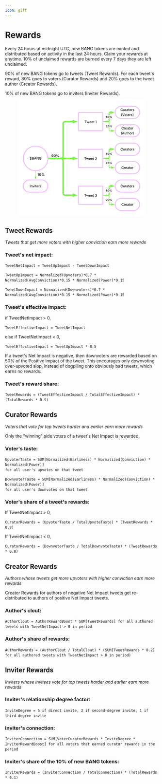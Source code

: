 ```yaml
---
icon: gift
---
```


# Rewards

Every 24 hours at midnight UTC, new BANG tokens are minted and distributed based on activity in the last 24 hours. Claim your rewards at anytime. 10% of unclaimed rewards are burned every 7 days they are left unclaimed.

90% of new BANG tokens go to tweets (Tweet Rewards). For each tweet's reward, 80% goes to voters (Curator Rewards) and 20% goes to the tweet author (Creator Rewards).

10% of new BANG tokens go to inviters (Inviter Rewards).

<figure><img src=".gitbook/assets/bangflow.png" alt=""><figcaption></figcaption></figure>

## Tweet Rewards

_Tweets that get more voters with higher conviction earn more rewards_

### **Tweet's net impact:**

`TweetNetImpact = TweetUpImpact - TweetDownImpact`

`TweetUpImpact = Normalized(Upvoters)*0.7 * Normalized(AvgConviction)*0.15 * Normalized(Power)*0.15`

`TweetDownImpact = Normalized(Downvoters)*0.7 * Normalized(AvgConviction)*0.15 * Normalized(Power)*0.15`

### **Tweet's effective impact:**

if TweetNetImpact > 0,

`TweetEffectiveImpact = TweetNetImpact`

else if TweetNetImpact < 0,

`TweetEffectiveImpact = TweetUpImpact * 0.5`

If a tweet's Net Impact is negative, then downvoters are rewarded based on 50% of the Positive Impact of the tweet. This encourages only downvoting over-upvoted slop, instead of dogpiling onto obviously bad tweets, which earns no rewards.

### **Tweet's reward share:**

`TweetRewards = (TweetEffectiveImpact / TotalEffectiveImpact) * (TotalRewards * 0.9)`



## Curator Rewards

_Voters that vote for top tweets harder and earlier earn more rewards_

Only the "winning" side voters of a tweet's Net Impact is rewarded.

### **Voter's taste:**

`UpvoterTaste = SUM[Normalized(Earliness) * Normalized(Conviction) * Normalized(Power)]`\
`for all user's upvotes on that tweet`

`DownvoterTaste = SUM[Normalized(Earliness) * Normalized(Conviction) * Normalized(Power)]`\
`for all user's downvotes on that tweet`

### **Voter's share of a tweet's rewards:**

If TweetNetImpact > 0,

`CuratorRewards = (UpvoterTaste / TotalUpvoteTaste) * (TweetRewards * 0.8)`

If TweetNetImpact < 0,

`CuratorRewards = (DownvoterTaste / TotalDownvoteTaste) * (TweetRewards * 0.8)`



## Creator Rewards

_Authors whose tweets get more upvoters with higher conviction earn more rewards_

Creator Rewards for authors of negative Net Impact tweets get re-distributed to authors of positive Net Impact tweets.

### **Author's clout:**

`AuthorClout = AuthorRewardBoost * SUM[TweetRewards] for all authored tweets with TweetNetImpact > 0 in period`

### **Author's share of rewards:**

`AuthorRewards = (AuthorClout / TotalClout) * (SUM[TweetRewards * 0.2] for all authored tweets with TweetNetImpact > 0 in period)`



## Inviter Rewards

_Inviters whose invitees vote for top tweets harder and earlier earn more rewards_

### **Inviter's relationship degree factor:**

`InviteDegree = 5 if direct invite, 2 if second-degree invite, 1 if third-degree invite`

### **Inviter's connection:**

`InviterConnection = SUM[VoterCuratorRewards * InviteDegree * InviterRewardBoost] for all voters that earned curator rewards in the period`

### **Inviter's share of the 10% of new BANG tokens:**

`InviterRewards = (InviterConnection / TotalConnection) * (TotalRewards * 0.1)`
